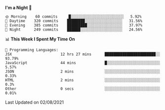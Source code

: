 <!--START_SECTION:waka-->
**I'm a Night 🦉** 

```text
🌞 Morning    60 commits     █░░░░░░░░░░░░░░░░░░░░░░░░   5.92% 
🌆 Daytime    320 commits    ████████░░░░░░░░░░░░░░░░░   31.56% 
🌃 Evening    385 commits    █████████░░░░░░░░░░░░░░░░   37.97% 
🌙 Night      249 commits    ██████░░░░░░░░░░░░░░░░░░░   24.56%

```


📊 **This Week I Spent My Time On** 

```text
💬 Programming Languages: 
JSX                      12 hrs 27 mins      ███████████████████████░░   93.79% 
JavaScript               44 mins             █░░░░░░░░░░░░░░░░░░░░░░░░   5.57% 
JSON                     2 mins              ░░░░░░░░░░░░░░░░░░░░░░░░░   0.33% 
HTML                     2 mins              ░░░░░░░░░░░░░░░░░░░░░░░░░   0.3% 
Other                    0 secs              ░░░░░░░░░░░░░░░░░░░░░░░░░   0.01%

```


 Last Updated on 02/08/2021
<!--END_SECTION:waka-->
